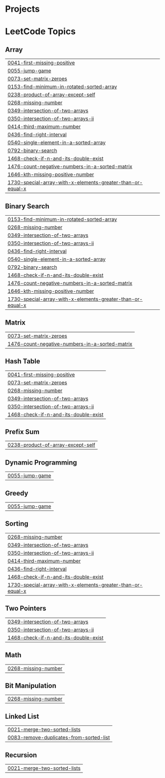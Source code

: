 # Projects
<!---LeetCode Topics Start-->
# LeetCode Topics
## Array
|  |
| ------- |
| [0041-first-missing-positive](https://github.com/DivyanshiSharma15/Projects/tree/master/0041-first-missing-positive) |
| [0055-jump-game](https://github.com/DivyanshiSharma15/Projects/tree/master/0055-jump-game) |
| [0073-set-matrix-zeroes](https://github.com/DivyanshiSharma15/Projects/tree/master/0073-set-matrix-zeroes) |
| [0153-find-minimum-in-rotated-sorted-array](https://github.com/DivyanshiSharma15/Projects/tree/master/0153-find-minimum-in-rotated-sorted-array) |
| [0238-product-of-array-except-self](https://github.com/DivyanshiSharma15/Projects/tree/master/0238-product-of-array-except-self) |
| [0268-missing-number](https://github.com/DivyanshiSharma15/Projects/tree/master/0268-missing-number) |
| [0349-intersection-of-two-arrays](https://github.com/DivyanshiSharma15/Projects/tree/master/0349-intersection-of-two-arrays) |
| [0350-intersection-of-two-arrays-ii](https://github.com/DivyanshiSharma15/Projects/tree/master/0350-intersection-of-two-arrays-ii) |
| [0414-third-maximum-number](https://github.com/DivyanshiSharma15/Projects/tree/master/0414-third-maximum-number) |
| [0436-find-right-interval](https://github.com/DivyanshiSharma15/Projects/tree/master/0436-find-right-interval) |
| [0540-single-element-in-a-sorted-array](https://github.com/DivyanshiSharma15/Projects/tree/master/0540-single-element-in-a-sorted-array) |
| [0792-binary-search](https://github.com/DivyanshiSharma15/Projects/tree/master/0792-binary-search) |
| [1468-check-if-n-and-its-double-exist](https://github.com/DivyanshiSharma15/Projects/tree/master/1468-check-if-n-and-its-double-exist) |
| [1476-count-negative-numbers-in-a-sorted-matrix](https://github.com/DivyanshiSharma15/Projects/tree/master/1476-count-negative-numbers-in-a-sorted-matrix) |
| [1646-kth-missing-positive-number](https://github.com/DivyanshiSharma15/Projects/tree/master/1646-kth-missing-positive-number) |
| [1730-special-array-with-x-elements-greater-than-or-equal-x](https://github.com/DivyanshiSharma15/Projects/tree/master/1730-special-array-with-x-elements-greater-than-or-equal-x) |
## Binary Search
|  |
| ------- |
| [0153-find-minimum-in-rotated-sorted-array](https://github.com/DivyanshiSharma15/Projects/tree/master/0153-find-minimum-in-rotated-sorted-array) |
| [0268-missing-number](https://github.com/DivyanshiSharma15/Projects/tree/master/0268-missing-number) |
| [0349-intersection-of-two-arrays](https://github.com/DivyanshiSharma15/Projects/tree/master/0349-intersection-of-two-arrays) |
| [0350-intersection-of-two-arrays-ii](https://github.com/DivyanshiSharma15/Projects/tree/master/0350-intersection-of-two-arrays-ii) |
| [0436-find-right-interval](https://github.com/DivyanshiSharma15/Projects/tree/master/0436-find-right-interval) |
| [0540-single-element-in-a-sorted-array](https://github.com/DivyanshiSharma15/Projects/tree/master/0540-single-element-in-a-sorted-array) |
| [0792-binary-search](https://github.com/DivyanshiSharma15/Projects/tree/master/0792-binary-search) |
| [1468-check-if-n-and-its-double-exist](https://github.com/DivyanshiSharma15/Projects/tree/master/1468-check-if-n-and-its-double-exist) |
| [1476-count-negative-numbers-in-a-sorted-matrix](https://github.com/DivyanshiSharma15/Projects/tree/master/1476-count-negative-numbers-in-a-sorted-matrix) |
| [1646-kth-missing-positive-number](https://github.com/DivyanshiSharma15/Projects/tree/master/1646-kth-missing-positive-number) |
| [1730-special-array-with-x-elements-greater-than-or-equal-x](https://github.com/DivyanshiSharma15/Projects/tree/master/1730-special-array-with-x-elements-greater-than-or-equal-x) |
## Matrix
|  |
| ------- |
| [0073-set-matrix-zeroes](https://github.com/DivyanshiSharma15/Projects/tree/master/0073-set-matrix-zeroes) |
| [1476-count-negative-numbers-in-a-sorted-matrix](https://github.com/DivyanshiSharma15/Projects/tree/master/1476-count-negative-numbers-in-a-sorted-matrix) |
## Hash Table
|  |
| ------- |
| [0041-first-missing-positive](https://github.com/DivyanshiSharma15/Projects/tree/master/0041-first-missing-positive) |
| [0073-set-matrix-zeroes](https://github.com/DivyanshiSharma15/Projects/tree/master/0073-set-matrix-zeroes) |
| [0268-missing-number](https://github.com/DivyanshiSharma15/Projects/tree/master/0268-missing-number) |
| [0349-intersection-of-two-arrays](https://github.com/DivyanshiSharma15/Projects/tree/master/0349-intersection-of-two-arrays) |
| [0350-intersection-of-two-arrays-ii](https://github.com/DivyanshiSharma15/Projects/tree/master/0350-intersection-of-two-arrays-ii) |
| [1468-check-if-n-and-its-double-exist](https://github.com/DivyanshiSharma15/Projects/tree/master/1468-check-if-n-and-its-double-exist) |
## Prefix Sum
|  |
| ------- |
| [0238-product-of-array-except-self](https://github.com/DivyanshiSharma15/Projects/tree/master/0238-product-of-array-except-self) |
## Dynamic Programming
|  |
| ------- |
| [0055-jump-game](https://github.com/DivyanshiSharma15/Projects/tree/master/0055-jump-game) |
## Greedy
|  |
| ------- |
| [0055-jump-game](https://github.com/DivyanshiSharma15/Projects/tree/master/0055-jump-game) |
## Sorting
|  |
| ------- |
| [0268-missing-number](https://github.com/DivyanshiSharma15/Projects/tree/master/0268-missing-number) |
| [0349-intersection-of-two-arrays](https://github.com/DivyanshiSharma15/Projects/tree/master/0349-intersection-of-two-arrays) |
| [0350-intersection-of-two-arrays-ii](https://github.com/DivyanshiSharma15/Projects/tree/master/0350-intersection-of-two-arrays-ii) |
| [0414-third-maximum-number](https://github.com/DivyanshiSharma15/Projects/tree/master/0414-third-maximum-number) |
| [0436-find-right-interval](https://github.com/DivyanshiSharma15/Projects/tree/master/0436-find-right-interval) |
| [1468-check-if-n-and-its-double-exist](https://github.com/DivyanshiSharma15/Projects/tree/master/1468-check-if-n-and-its-double-exist) |
| [1730-special-array-with-x-elements-greater-than-or-equal-x](https://github.com/DivyanshiSharma15/Projects/tree/master/1730-special-array-with-x-elements-greater-than-or-equal-x) |
## Two Pointers
|  |
| ------- |
| [0349-intersection-of-two-arrays](https://github.com/DivyanshiSharma15/Projects/tree/master/0349-intersection-of-two-arrays) |
| [0350-intersection-of-two-arrays-ii](https://github.com/DivyanshiSharma15/Projects/tree/master/0350-intersection-of-two-arrays-ii) |
| [1468-check-if-n-and-its-double-exist](https://github.com/DivyanshiSharma15/Projects/tree/master/1468-check-if-n-and-its-double-exist) |
## Math
|  |
| ------- |
| [0268-missing-number](https://github.com/DivyanshiSharma15/Projects/tree/master/0268-missing-number) |
## Bit Manipulation
|  |
| ------- |
| [0268-missing-number](https://github.com/DivyanshiSharma15/Projects/tree/master/0268-missing-number) |
## Linked List
|  |
| ------- |
| [0021-merge-two-sorted-lists](https://github.com/IvoryDawn/Projects/tree/master/0021-merge-two-sorted-lists) |
| [0083-remove-duplicates-from-sorted-list](https://github.com/IvoryDawn/Projects/tree/master/0083-remove-duplicates-from-sorted-list) |
## Recursion
|  |
| ------- |
| [0021-merge-two-sorted-lists](https://github.com/IvoryDawn/Projects/tree/master/0021-merge-two-sorted-lists) |
<!---LeetCode Topics End-->